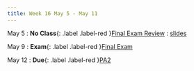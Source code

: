 ```yaml
---
title: Week 16 May 5 - May 11
---
```

May 5 
: **No Class**{: .label .label-red }[Final Exam Review](#)
  : [slides](#)

May 9
: **Exam**{: .label .label-red }[Final Exam](#)

May 12
: **Due**{: .label .label-red }[PA2](#)


